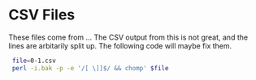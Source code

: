 # CSV Files

These files come from ...  The CSV output from this is not great, and the lines are arbitarily split up.  The following code will maybe fix them.

```bash
 file=0-1.csv
 perl -i.bak -p -e '/[ \]]$/ && chomp' $file
```
